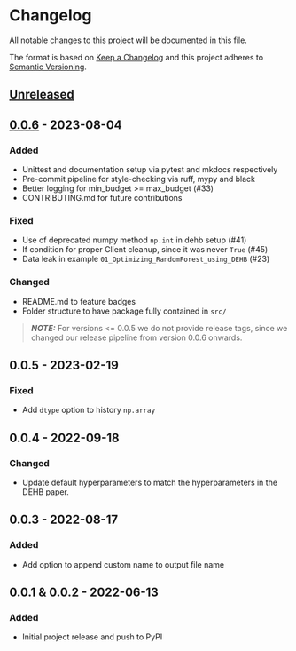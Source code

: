 # Changelog

All notable changes to this project will be documented in this file.

The format is based on [Keep a Changelog](https://keepachangelog.com/en/1.0.0/)
and this project adheres to [Semantic Versioning](https://semver.org/spec/v2.0.0.html).

## [Unreleased]

## [0.0.6] - 2023-08-04

### Added

- Unittest and documentation setup via pytest and mkdocs respectively
- Pre-commit pipeline for style-checking via ruff, mypy and black
- Better logging for min_budget >= max_budget (#33)
- CONTRIBUTING.md for future contributions

### Fixed

- Use of deprecated numpy method ```np.int``` in dehb setup (#41)
- If condition for proper Client cleanup, since it was never ```True``` (#45)
- Data leak in example ```01_Optimizing_RandomForest_using_DEHB``` (#23)

### Changed

- README.md to feature badges
- Folder structure to have package fully contained in ```src/```

> **_NOTE:_**  For versions <= 0.0.5 we do not provide release tags, since we changed our release pipeline from version 0.0.6 onwards.

## 0.0.5 - 2023-02-19

### Fixed

- Add ```dtype``` option to history ```np.array```

## 0.0.4 - 2022-09-18

### Changed

- Update default hyperparameters to match the hyperparameters in the DEHB paper.

## 0.0.3 - 2022-08-17

### Added

- Add option to append custom name to output file name
## 0.0.1 & 0.0.2 - 2022-06-13

### Added
- Initial project release and push to PyPI

[unreleased]: https://github.com/automl/compare/v0.0.6...HEAD
[0.0.6]: https://github.com/automl/releases/tag/v0.0.6